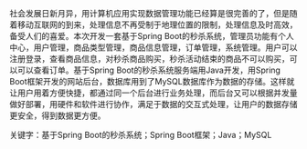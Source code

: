 社会发展日新月异，用计算机应用实现数据管理功能已经算是很完善的了，但是随着移动互联网的到来，处理信息不再受制于地理位置的限制，处理信息及时高效，备受人们的喜爱。本次开发一套基于Spring Boot的秒杀系统，管理员功能有个人中心，用户管理，商品类型管理，商品信息管理，订单管理，系统管理。用户可以注册登录，查看商品信息，对秒杀商品购买，秒杀活动结束的商品不可以购买，可以可以查看订单。基于Spring Boot的秒杀系统服务端用Java开发，用Spring Boot框架开发的网站后台，数据库用到了MySQL数据库作为数据的存储。这样就让用户用着方便快捷，都通过同一个后台进行业务处理，而后台又可以根据并发量做好部署，用硬件和软件进行协作，满足于数据的交互式处理，让用户的数据存储更安全，得到数据更方便。

关键字：基于Spring Boot的秒杀系统；Spring Boot框架；Java；MySQL
